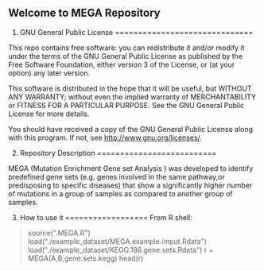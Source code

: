 Welcome to MEGA Repository
-------------------------------

1. GNU General Public License
==============================

This repo contains free software: you can redistribute it and/or modify
it under the terms of the GNU General Public License as published by
the Free Software Foundation, either version 3 of the License, or
(at your option) any later version.

This software is distributed in the hope that it will be useful,
but WITHOUT ANY WARRANTY; without even the implied warranty of
MERCHANTABILITY or FITNESS FOR A PARTICULAR PURPOSE.  See the
GNU General Public License for more details.

You should have received a copy of the GNU General Public License
along with this program.  If not, see <http://www.gnu.org/licenses/>.


2. Repository Description
==========================

MEGA (Mutation Enrichment Gene set Analysis ) was developed to 
identify predefined gene sets (e.g. genes involved in the same
pathway,or predisposing to specific diseases) that show a
significantly higher number of mutations in a group of samples
as compared to another group of samples.

3. How to use it
==================
From R shell:
> source(".MEGA.R")
> load("./example_dataset/MEGA.example.imput.Rdata")
> load("./example_dataset/KEGG.186.gene.sets.Rdata")
> r = MEGA(A,B,gene.sets.kegg)
> head(r)
